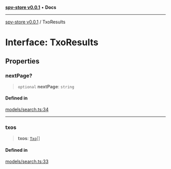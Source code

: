 [**spv-store v0.0.1**](../README.md) • **Docs**

***

[spv-store v0.0.1](../globals.md) / TxoResults

# Interface: TxoResults

## Properties

### nextPage?

> `optional` **nextPage**: `string`

#### Defined in

[models/search.ts:34](https://github.com/shruggr/ts-casemod-spv/blob/02da5207bded388f76e8bebbed39ca525a18e420/src/models/search.ts#L34)

***

### txos

> **txos**: [`Txo`](../classes/Txo.md)[]

#### Defined in

[models/search.ts:33](https://github.com/shruggr/ts-casemod-spv/blob/02da5207bded388f76e8bebbed39ca525a18e420/src/models/search.ts#L33)
